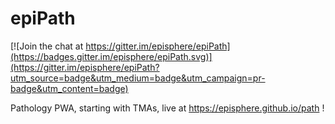 # epiPath

[![Join the chat at https://gitter.im/episphere/epiPath](https://badges.gitter.im/episphere/epiPath.svg)](https://gitter.im/episphere/epiPath?utm_source=badge&utm_medium=badge&utm_campaign=pr-badge&utm_content=badge)

Pathology PWA, starting with TMAs, live at https://episphere.github.io/path !
